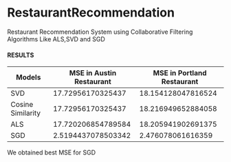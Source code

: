 # RestaurantRecommendation
Restaurant Recommendation System using Collaborative Filtering Algorithms Like ALS,SVD and SGD

#### RESULTS
|  **Models**		    |	**MSE in Austin Restaurant**	| 	**MSE in Portland Restaurant**	| 
| ------------- 	    | ------------- 	|                 ------------- 	|
| SVD			            | 17.72956170325437 |               18.154128047816524 | 
| Cosine Similarity		| 17.72956170325437 |              18.216949652884058 | 
| ALS	                | 17.720206854789584 |            18.205941902691375|
| SGD		              | 2.5194437078503342 |             2.476078061616359 |

We obtained best MSE for SGD
